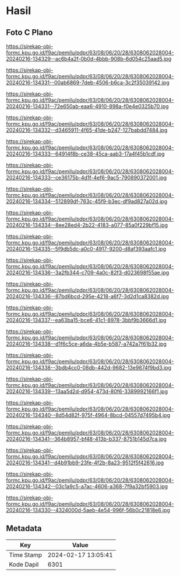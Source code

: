 # Hasil

## Foto C Plano

https://sirekap-obj-formc.kpu.go.id/f9ac/pemilu/pdpr/63/08/06/20/28/6308062028004-20240216-134329--ac6b4a2f-0b0d-4bbb-908b-6d054c25aad5.jpg

https://sirekap-obj-formc.kpu.go.id/f9ac/pemilu/pdpr/63/08/06/20/28/6308062028004-20240216-134331--00ab6869-7deb-4506-b6ca-3c2f35039142.jpg

https://sirekap-obj-formc.kpu.go.id/f9ac/pemilu/pdpr/63/08/06/20/28/6308062028004-20240216-134331--72e650ab-eaa6-4910-898a-f0e4e0325b70.jpg

https://sirekap-obj-formc.kpu.go.id/f9ac/pemilu/pdpr/63/08/06/20/28/6308062028004-20240216-134332--d3465911-4f65-41de-b247-127babdd7484.jpg

https://sirekap-obj-formc.kpu.go.id/f9ac/pemilu/pdpr/63/08/06/20/28/6308062028004-20240216-134333--64914f8b-ce38-45ca-aab3-17a4f45b1cdf.jpg

https://sirekap-obj-formc.kpu.go.id/f9ac/pemilu/pdpr/63/08/06/20/28/6308062028004-20240216-134333--ce36175b-4d1f-4ef6-9ac5-790890372001.jpg

https://sirekap-obj-formc.kpu.go.id/f9ac/pemilu/pdpr/63/08/06/20/28/6308062028004-20240216-134334--512899df-763c-45f9-b3ec-df9ad827a02d.jpg

https://sirekap-obj-formc.kpu.go.id/f9ac/pemilu/pdpr/63/08/06/20/28/6308062028004-20240216-134334--8ee28ed4-2b22-4183-a077-85a0f229bf15.jpg

https://sirekap-obj-formc.kpu.go.id/f9ac/pemilu/pdpr/63/08/06/20/28/6308062028004-20240216-134335--5f9db5dc-a0c0-4917-9200-d8af393aafc1.jpg

https://sirekap-obj-formc.kpu.go.id/f9ac/pemilu/pdpr/63/08/06/20/28/6308062028004-20240216-134336--3a2fb344-c709-4a0c-82f3-d023698f55ae.jpg

https://sirekap-obj-formc.kpu.go.id/f9ac/pemilu/pdpr/63/08/06/20/28/6308062028004-20240216-134336--87bd6bcd-295e-4218-a6f7-3d2d1ca8382d.jpg

https://sirekap-obj-formc.kpu.go.id/f9ac/pemilu/pdpr/63/08/06/20/28/6308062028004-20240216-134337--ea63ba15-bce6-41c1-8978-3bbf9b3666d1.jpg

https://sirekap-obj-formc.kpu.go.id/f9ac/pemilu/pdpr/63/08/06/20/28/6308062028004-20240216-134338--d1f6c5ce-a6da-4b5e-b587-a742a7f61b32.jpg

https://sirekap-obj-formc.kpu.go.id/f9ac/pemilu/pdpr/63/08/06/20/28/6308062028004-20240216-134338--3bdb4cc0-08db-442d-9682-13e9874f9bd3.jpg

https://sirekap-obj-formc.kpu.go.id/f9ac/pemilu/pdpr/63/08/06/20/28/6308062028004-20240216-134339--13aa5d2d-d954-473d-80f6-3389992166f1.jpg

https://sirekap-obj-formc.kpu.go.id/f9ac/pemilu/pdpr/63/08/06/20/28/6308062028004-20240216-134340--8d54d82f-975f-4964-8bcd-04557d7495b4.jpg

https://sirekap-obj-formc.kpu.go.id/f9ac/pemilu/pdpr/63/08/06/20/28/6308062028004-20240216-134341--364b8957-bf48-413b-b337-8751b145d7ca.jpg

https://sirekap-obj-formc.kpu.go.id/f9ac/pemilu/pdpr/63/08/06/20/28/6308062028004-20240216-134341--d4b91bb9-23fe-4f2b-8a23-9512f5f42616.jpg

https://sirekap-obj-formc.kpu.go.id/f9ac/pemilu/pdpr/63/08/06/20/28/6308062028004-20240216-134342--03c1a9c5-a7ac-4606-a368-7f9a32bf5903.jpg

https://sirekap-obj-formc.kpu.go.id/f9ac/pemilu/pdpr/63/08/06/20/28/6308062028004-20240216-134330--4324000d-5aeb-4e54-996f-56b0c21818e6.jpg


## Metadata

| Key        | Value               |
| ---------- | ------------------- |
| Time Stamp | 2024-02-17 13:05:41 |
| Kode Dapil | 6301                |



